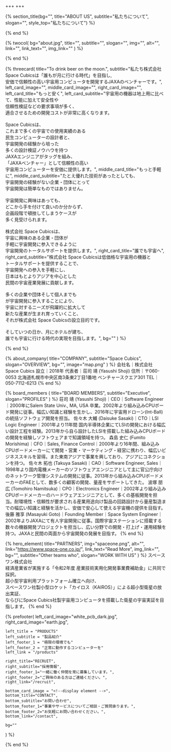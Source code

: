 +++
+++

{% section_title(bg="", title="ABOUT US", subtitle="私たちについて", slogan="", style_top="私たちについて") %}
<!--display element -->
{% end %}

{% twocol(
	bg="about.jpg",
	title="",
	subtitle="",
	slogan="",
	img="",
	alt="",
	link="",
	link_text="",
	img_link=""
) %}
<!-- no text -->
{% end %}

{% threecard(
	title="To drink beer on the moon.",
	subtitle="私たち株式会社 Space Cubicsは「誰もが月に行ける時代」を目指し,<br>安価で信頼性の高い宇宙用コンピュータを開発するJAXAのベンチャーです。",
	left_card_image="",
	middle_card_image="",
	right_card_image="",
	left_card_title="もっと安く",
	left_card_subtitle="宇宙用の機器は地上用に比べて、性能に加えて安全性や<br>信頼性検証などの要求事項が多く、<br>適合させるための開発コストが非常に高くなります。<br><br>Space Cubicsは、<br>これまで多くの宇宙での使用実績のある<br>民生コンピューターの設計者と、<br>宇宙開発の経験から培った<br>多くの設計検証ノウハウを持つ<br>JAXAエンジニアがタッグを組み、<br>「JAXAベンチャー」として信頼性の高い<br>宇宙用コンピューターを安価に提供します。",
	middle_card_title="もっと手軽に",
	middle_card_subtitle="たとえ優れた技術があったとしても、<br>宇宙開発の経験がない企業・団体にとって<br>宇宙開発は簡単なものではありません。<br><br>宇宙開発に興味はあっても、<br>どこから手を付けて良いのか分からず、<br>企画段階で頓挫してしまうケースが<br>多く見受けられます。<br><br>株式会社 Space Cubicsは、<br>宇宙に興味のある企業・団体が<br>手軽に宇宙開発に参入できるように<br>宇宙開発のトータルサポートを提供します。",
	right_card_title="誰でも宇宙へ",
	right_card_subtitle="株式会社 Space Cubicsは低価格な宇宙用の機器と<br>トータルサポートを提供することで、<br>宇宙開発への参入を手軽にし、<br>日本はもとよりアジアを中心とした<br>民間の宇宙産業発展に貢献します。<br><br>多くの企業や団体そして個人までも<br>が宇宙開発に参入することにより、<br>宇宙に対するニーズが飛躍的に拡大して<br>新たな産業が生まれ育っていくこと、<br>それが株式会社 Space Cubicsの設立目的です。<br><br> そしていつの日か、月にホテルが建ち、<br>誰でも宇宙に行ける時代の実現を目指します。",
	bg=""
) %}
<!--display element -->
{% end %}

{% about_company(
	title="COMPANY",
	subtitle="Space Cubics",
	slogan="OVERVIEW",
	bg="",
	image="map.png"
) %}
会社名｜株式会社 Space Cubics
設立｜2018年
代表者｜荘司 靖 (Yasushi Shoji)
住所｜〒060-0053 北海道札幌市中央区南3条東2丁目1番地 ベンチャースクエア301
TEL｜050-7112-6213
{% end %}

{% board_members (
	title="BOARD MEMBERS",
	subtitle="Executive",
	slogan="PROFILES"
) %}
荘司 靖 (Yasushi Shoji)｜CEO｜Software Engineer｜2000年にSalem State Univ., MA, USA 卒業。2002年より組み込みCPUボード開発に従事。幅広い知識と経験を生かし、2016年に宇宙用ドローン(Int-Ball)の統括ソフトウェア開発を担当。
佐々木 大輔 (Daisuke Sasaki)｜CTO｜LSI Logic Engineer｜2001年より11年間 国内半導体企業にてLSIの開発における幅広い設計工程を経験。2013年から自ら設計したLSIを搭載した組み込みCPUボードの開発を経験しソフトウェアまで知識領域を持つ。
森島 史仁 (Fumito Morishima)｜CFO｜Sales, Finance Control｜2000年より16年間、組み込みCPUボードメーカーにて開発・営業・マーケティング・経営に携わり、幅広いビジネススキルを習得。また東南アジアで事業を興しており、アジアにコネクションを持つ。
佐々木 拓也 (Takuya Sasaki)｜CAO｜Software Engineer, Sales｜1998年より国内電機メーカーのソフトウェアエンジニアとして主に官公庁向けのネットワーク管理システムの開発に従事。2013年から組み込みCPUボードメーカーのFAEとして、数多くの顧客の開発、量産をサポートしてきた。
波塚 朋広 (Tomohiro Namitsuka)｜CPO｜Electronics Engineer｜2002年より組み込みCPUボードメーカーのハードウェアエンジニアとして、多くの基板開発を担当。耐環境性・信頼性が要求される産業用途向け製品の回路設計から量産製造までの幅広い知識と経験を活かし、安価で安心して使える宇宙機の提供を目指す。
後藤 雅享 (Masayuki Goto)｜Founding Member｜Space System Engineer｜2002年よりJAXAにて有人宇宙開発に従事。国際宇宙ステーションに搭載する数々の機器開発プロジェクトを担当し、広い分野での開発・打上げ・運用経験を持つ。JAXAと民間の両面から宇宙開発の発展を目指す。
{% end %}

{% hero_element(
	title="PARTNERS",
	img="spaceone.png",
	alt="",
	link="https://www.space-one.co.jp/",
	link_text="Read More",
	img_link="",
	bg="",
	subtitle="Other teams who",
	slogan="WORK WITH US"
) %}
スペースワン株式会社
<br>経済産業省が実施する「令和2年度 産業技術実用化開発事業費補助金」に共同で採択。
<br>超小型宇宙利用プラットフォーム確立へ向け、
<br>スペースワン社製小型ロケット「カイロス（KAIROS）」による超小型衛星の放出実証、
<br>ならびにSpace Cubics社製宇宙用コンピュータを搭載した衛星の宇宙実証を目指します。
{% end %}

{% prefooter(
	left_card_image="white_pcb_dark.jpg",
	right_card_image="earth.jpg",

	left_title = "PRODUCTS"
	left_subtitle = "製品紹介"
	left_footer_1 = "極限の環境でも"
	left_footer_2 = "正常に動作するコンピューターを"
	left_link = "/products"

	right_title="RECRUIT",
	right_subtitle="採用情報",
	right_footer_1="一緒に働く仲間を常に募集しています。",
	right_footer_2="ご興味のある方はご連絡ください。",
	right_link="/recruit",

	bottom_card_image = "<!--display element -->",
	bottom_title="CONTACT",
	bottom_subtitle="お問い合わせ",
	bottom_footer_1="事業やサービスについてご相談・ご質問承ります。",
	bottom_footer_2="お気軽にお問い合わせください。",
	bottom_link="/contact",

	bg=""
) %}
<!--display element -->
{% end %}

